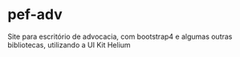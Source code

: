 # pef-adv
Site para escritório de advocacia, com bootstrap4 e algumas outras bibliotecas, utilizando a UI Kit Helium
